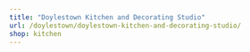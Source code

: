 ```yaml
---
title: "Doylestown Kitchen and Decorating Studio"
url: /doylestown/doylestown-kitchen-and-decorating-studio/
shop: kitchen
---
```


